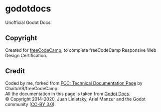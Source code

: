 # godotdocs
Unofficial Godot Docs.
<h2>Copyright</h2>
Created for <a href="https://www.freecodecamp.org/">freeCodeCamp</a>, to complete freeCodeCamp Responsive Web Design Certification.
<h2>Credit</h2>
Coded by me, forked from <a href="https://codepen.io/freeCodeCamp/pen/NdrKKL">FCC: Technical Documentation Page</a> by ChaituVR/freeCodeCamp.<br>
All the documentation in this page is taken from <a href="https://docs.godotengine.org/en/stable/index.html" target="_blank">Godot Docs</a>.<br>
© Copyright 2014-2020, Juan Linietsky, Ariel Manzur and the Godot community (<a href="https://creativecommons.org/licenses/by/3.0/"target="_blank">CC-BY 3.0</a>).<br>
